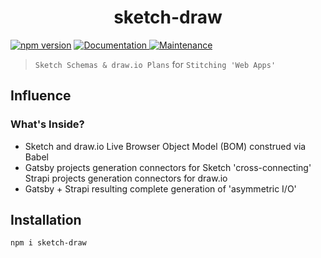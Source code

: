 <h1 align="center">sketch-draw </h1>
<p>
  <a href="https://www.npmjs.com/package/sketch-draw"><img src="https://badge.fury.io/js/sketch-draw.svg" alt="npm version" /></a>
  <a href="https://github.com/paxos-raft/paxos-raft/tree/master/packages/sketch-draw#readme" target="_blank">
    <img alt="Documentation" src="https://img.shields.io/badge/documentation-yes-darkviolet.svg" />
  </a>
  <a href="https://github.com/paxos-raft/paxos-raft/graphs/commit-activity" target="_blank">
    <img alt="Maintenance" src="https://img.shields.io/badge/Maintained-yes-yellow.svg" />
  </a>
</p>


> `Sketch Schemas & draw.io Plans` for `Stitching 'Web Apps'`

## Influence
### What's Inside?
* Sketch and draw.io Live Browser Object Model (BOM) construed via Babel
* Gatsby projects generation connectors for Sketch 'cross-connecting' Strapi projects generation connectors for draw.io 
* Gatsby + Strapi resulting complete generation of 'asymmetric I/O'

## Installation
```sh
npm i sketch-draw
```

